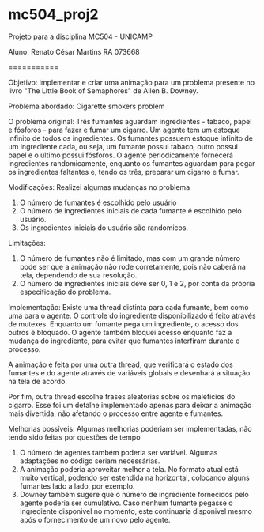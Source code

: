 mc504_proj2
===========

Projeto para a disciplina MC504 - UNICAMP

Aluno: Renato César Martins
RA 073668

===========

Objetivo: implementar e criar uma animação para um problema presente no livro "The Little Book of Semaphores" de Allen B. Downey.

Problema abordado: Cigarette smokers problem

O problema original: 
Três fumantes aguardam ingredientes - tabaco, papel e fósforos - para fazer e fumar um cigarro. Um agente tem um estoque infinito de todos os ingredientes. Os fumantes possuem estoque infinito de um ingrediente cada, ou seja, um fumante possui tabaco, outro possui papel e o último possui fósforos. O agente periodicamente fornecerá ingredientes randomicamente, enquanto os fumantes aguardam para pegar os ingredientes faltantes e, tendo os três, preparar um cigarro e fumar.

Modificações: 
Realizei algumas mudanças no problema
1. O número de fumantes é escolhido pelo usuário
2. O número de ingredientes iniciais de cada fumante é escolhido pelo usuário.
3. Os ingredientes iniciais do usuário são randomicos.

Limitações:
1. O número de fumantes não é limitado, mas com um grande número pode ser que a animação não rode corretamente, pois não caberá na tela, dependendo de sua resolução. 
2. O número de ingredientes iniciais deve ser 0, 1 e 2, por conta da própria especificação do problema.

Implementação:
Existe uma thread distinta para cada fumante, bem como uma para o agente. O controle do ingrediente disponibilizado é feito através de mutexes. Enquanto um fumante pega um ingrediente, o acesso dos outros é bloquado. O agente também bloquei acesso enquanto faz a mudança do ingrediente, para evitar que fumantes interfiram durante o processo.

A animação é feita por uma outra thread, que verificará o estado dos fumantes e do agente através de variáveis globais e desenhará a situação na tela de acordo.

Por fim, outra thread escolhe frases aleatorias sobre os maleficios do cigarro. Esse foi um detalhe implementado apenas para deixar a animação mais divertida, não afetando o processo entre agente e fumantes.

Melhorias possíveis:
Algumas melhorias poderiam ser implementadas, não tendo sido feitas por questões de tempo
1. O número de agentes também poderia ser variável. Algumas adaptações no código seriam necessárias.
2. A animação poderia aproveitar melhor a tela. No formato atual está muito vertical, podendo ser estendida na horizontal, colocando alguns fumantes lado a lado, por exemplo.
3. Downey também sugere que o número de ingrediente fornecidos pelo agente poderia ser cumulativo. Caso nenhum fumante pegasse o ingrediente disponivel no momento, este continuaria disponivel mesmo após o fornecimento de um novo pelo agente.
